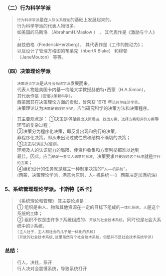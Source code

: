 ### （二）行为科学学派
>   `行为科学学派`是在`人际关系理论`的基础上发展起来的。              
行为科学学派的代表人物很多，              
如美国的马斯洛 （AbrahamH.Maslow ） ， 其代表作是《激励与个人》 ；               
赫兹伯格（FrederickHerzberg）， 其代表作是《工作的推动力》；              
以及设计了管理方格图的布莱克（hbertR.Blake） 和穆顿（JaneMouton） 等等。     


### （四）决策理论学派
>   `决策理论学派`是从`社会系统学派`发展而来。     
代表人物是美国卡内基一梅隆大学教授赫伯特•西蒙（H.A.Simon），     
 其代表作是`《管理决策新科学》`。     
西蒙因其在决策理论方面的贡献，曾荣获 1978 年`诺贝尔经济学奖`。     
决策理论认为`决策是管理的关键`，应当研究科学的决策方法和决策程序。     

>   其主要观点是：
①决策是包括`提出决策理由、找出方案、选择方案和评价方案`等环节的复杂过程；       
②决策分为程序化决策，即反复出现和例行的决策，       
    非程序化决策，即从未出现过或性质和结构不确切的决策；       
③决策以`满意`为准则。       
    环境及人的认识能力的局限，使资料收集和方案列举都难以达到       
最佳。因此，应当`确定一套令人满意的标准`，决策要求`只要超过这个标准`就是`可行的方案`；   
④组织设计的任务就是建立一种制定决策的`“人——机系统”`。    
(西蒙，决策理论学派，满意为原则，人- 机系统==》 西蒙决定加满机油)   


### 5、系统管理理论学派。卡斯特【系卡】
>   《系统理论和管理》
>   其主要论点是：    
    ① 组织是由人、物和其他资源在一定的目标下组成的`一体化系统`，`人`是这个系统的`主`体；        
    ② 组织不仅是由许多`子`系统组成的、`开放的社会技术系统`，同时也是`社`会大系统中的`子`系统，     
`(主人社子，主人和社会的儿子是一体化的系统) `                  
`(开放的社会技术系统,这里虽然有个社会技术系统，但是并不是社会技术系统学派) `    

### 总结：
>   行人，决社，系开                      
>   行人决对会震慑系统，导致系统打开                      











